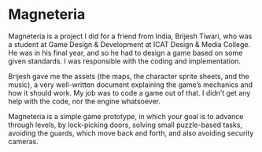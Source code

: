 # Magneteria
Magneteria is a project I did for a friend from India, Brijesh Tiwari, who was a student at Game Design & Development at ICAT Design & Media College. He was in his final year, and so he had to design a game based on some given standards. I was responsible with the coding and implementation.

Brijesh gave me the assets (the maps, the character sprite sheets, and the music), a very well-written document explaining the game’s mechanics and how it should work. My job was to code a game out of that. I didn’t get any help with the code, nor the engine whatsoever.

Magneteria is a simple game prototype, in which your goal is to advance through levels, by lock-picking doors, solving small puzzle-based tasks, avoiding the guards, which move back and forth, and also avoiding security cameras.
